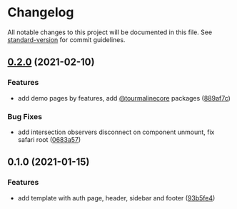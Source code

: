 # Changelog

All notable changes to this project will be documented in this file. See [standard-version](https://github.com/conventional-changelog/standard-version) for commit guidelines.

## [0.2.0](https://github.com/TourmalineCore/React-Admin-Template/compare/v0.1.0...v0.2.0) (2021-02-10)


### Features

* add demo pages by features, add [@tourmalinecore](https://github.com/tourmalinecore) packages ([889af7c](https://github.com/TourmalineCore/React-Admin-Template/commit/889af7c1ac49810e64631f8443e86627791c8098))


### Bug Fixes

* add intersection observers disconnect on component unmount, fix safari root ([0683a57](https://github.com/TourmalineCore/React-Admin-Template/commit/0683a57f86d2ce86ce27e39281612b02561d3ddd))

## 0.1.0 (2021-01-15)


### Features

* add template with auth page, header, sidebar and footer ([93b5fe4](https://github.com/TourmalineCore/React-Admin-Template/commit/93b5fe42a91762d26bf138bd39746283d767e0c1))
